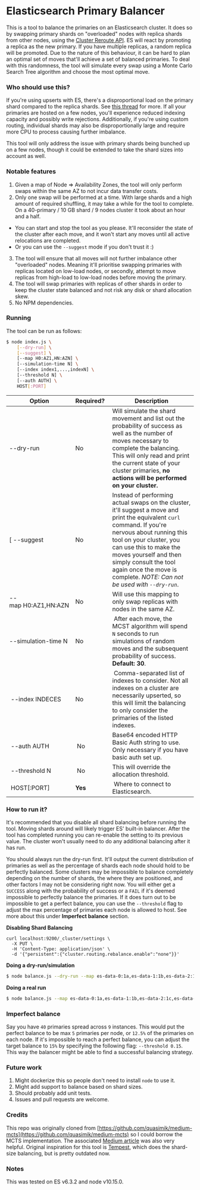 # Elasticsearch Primary Balancer

This is a tool to balance the primaries on an Elasticsearch cluster. It does so by swapping primary shards on "overloaded" nodes with replica shards from other nodes, using the [Cluster Reroute API](https://www.elastic.co/guide/en/elasticsearch/reference/current/cluster-reroute.html). ES will react by promoting a replica as the new primary. If you have multiple replicas, a random replica will be promoted. Due to the nature of this behaviour, it can be hard to plan an optimal set of moves that'll achieve a set of balanced primaries. To deal with this randomness, the tool will simulate every swap using a Monte Carlo Search Tree algorithm and choose the most optimal move.

### Who should use this?

If you're using upserts with ES, there's a disproportional load on the primary shard compared to the replica shards. See [this thread](https://discuss.elastic.co/t/how-to-rebalance-primary-shards-on-elastic-cluster/176060/2) for more. If all your primaries are hosted on a few nodes, you'll experience reduced indexing capacity and possibly write rejections. Additionally, if you're using custom routing, individual shards may also be disproportionally large and require more CPU to process causing further imbalance.

This tool will only address the issue with primary shards being bunched up on a few nodes, though it could be extended to take the shard sizes into account as well.

### Notable features

1. Given a map of Node => Availability Zones, the tool will only perform swaps within the same AZ to not incur data transfer costs.
2. Only one swap will be performed at a time. With large shards and a high amount of required shuffling, it may take a while for the tool to complete. On a 40-primary / 10 GB shard / 9 nodes cluster it took about an hour and a half.
  - You can start and stop the tool as you please. It'll reconsider the state of the cluster after each move, and it won't start any moves until all active relocations are completed.
  - Or you can use the `--suggest` mode if you don't trust it :)
3. The tool will ensure that all moves will not further imbalance other "overloaded" nodes. Meaning it'll prioritise swapping primaries with replicas located on low-load nodes, or secondly, attempt to move replicas from high-load to low-load nodes before moving the primary.
4. The tool will swap primaries with replicas of other shards in order to keep the cluster state balanced and not risk any disk or shard allocation skew.
5. No NPM dependencies.

### Running

The tool can be run as follows:

```sh
$ node index.js \
    [--dry-run] \
    [--suggest] \
    [--map H0:AZ1,HN:AZN] \
    [--simulation-time N] \
    [--index index1,...,indexN] \
    [--threshold N] \
    [--auth AUTH] \
    HOST[:PORT]
```

| Option | Required? | Description |
| --- | --- | --- |
| --dry-run | No | Will simulate the shard movement and list out the probability of success as well as the number of moves necessary to complete the balancing. This will only read and print the current state of your cluster primaries, **no actions will be performed on your cluster.** |
[ --suggest | No | Instead of performing actual swaps on the cluster, it'll suggest a move and print the equivalent `curl` command. If you're nervous about running this tool on your cluster, you can use this to make the moves yourself and then simply consult the tool again once the move is complete. *NOTE: Can not be used with `--dry-run`*. |
| --map&nbsp;H0:AZ1,HN:AZN | No | Will use this mapping to only swap replicas with nodes in the same AZ. |
| --simulation-time&nbsp;N | No | After each move, the MCST algorithm will spend `N` seconds to run simulations of random moves and the subsequent probability of success. **Default: 30**. |
| --index&nbsp;INDECES | No | Comma-separated list of indexes to consider. Not all indexes on a cluster are necessarily upserted, so this will limit the balancing to only consider the primaries of the listed indexes. |
| --auth&nbsp;AUTH | No | Base64 encoded HTTP Basic Auth string to use. Only necessary if you have basic auth set up. |
| --threshold&nbsp;N | No | This will override the allocation threshold. |
| HOST[:PORT] | **Yes** | Where to connect to Elasticsearch. |

### How to run it?

It's recommended that you disable all shard balancing before running the tool. Moving shards around will likely trigger ES' built-in balancer. After the tool has completed running you can re-enable the setting to its previous value. The cluster won't usually need to do any additional balancing after it has run.

You should always run the dry-run first. It'll output the current distribution of primaries as well as the percentage of shards each node should hold to be perfectly balanced. Some clusters may be impossible to balance completely depending on the number of shards, the where they are positioned, and other factors I may not be considering right now. You will either get a `SUCCESS` along with the probability of success or a `FAIL` if it's deemed impossible to perfectly balance the primaries. If it does turn out to be impossible to get a perfect balance, you can use the `--threshold` flag to adjust the max percentage of primaries each node is allowed to host. See more about this under **Imperfect balance** section.

**Disabling Shard Balancing**

```
curl localhost:9200/_cluster/settings \
  -X PUT \
  -H 'Content-Type: application/json' \
  -d '{"persistent":{"cluster.routing.rebalance.enable":"none"}}'
```

**Doing a dry-run/simulation**

```sh
$ node balance.js --dry-run --map es-data-0:1a,es-data-1:1b,es-data-2:1c,es-data-3:1a,es-data-4:1b --index myindex,yourindex localhost:9200
```

**Doing a real run**

```sh
$ node balance.js --map es-data-0:1a,es-data-1:1b,es-data-2:1c,es-data-3:1a,es-data-4:1b --index myindex,yourindex localhost:9200
```

### Imperfect balance

Say you have `40` primaries spread across `9` instances. This would put the perfect balance to be max `5` primaries per node, or `12.5%` of the primaries on each node. If it's impossible to reach a perfect balance, you can adjust the target balance to `15%` by specifying the following flag: `--threshold 0.15`. This way the balancer might be able to find a successful balancing strategy.

### Future work

1. Might dockerize this so people don't need to install `node` to use it.
2. Might add support to balance based on shard sizes.
3. Should probably add unit tests.
4. Issues and pull requests are welcome.

### Credits

This repo was originally cloned from [https://github.com/quasimik/medium-mcts](https://github.com/quasimik/medium-mcts) so I could borrow the MCTS implementation. The associated [Medium article](https://medium.com/@quasimik/implementing-monte-carlo-tree-search-in-node-js-5f07595104df) was also very helpful. Original inspiration for this tool is [Tempest](https://github.com/datarank/tempest), which does the shard-size balancing, but is pretty outdated now.

### Notes

This was tested on ES v6.3.2 and node v10.15.0.
